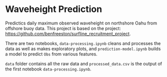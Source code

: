 # Waveheight Prediction

Predictics daily maximum observed waveheight on northshore Oahu from offshore buoy data. This project is based on the project: https://github.com/benfreeston/surfline_recruitment_project.

There are two notebooks, `data-processing.ipynb` cleans and processes the data as well as makes exploratory plots, and `prediction-model.ipynb` builds a model to predict `Obs` from various features.

`data` folder contains all the raw data and `processed_data.csv` is the output of the first notebook `data-processing.ipynb`.
